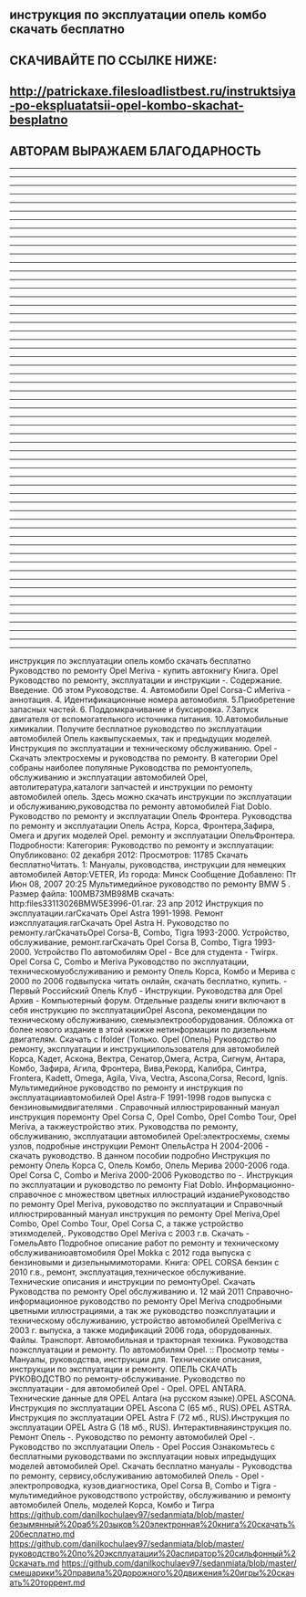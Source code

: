 инструкция по эксплуатации опель комбо скачать бесплатно
--------------------------------------------------
СКАЧИВАЙТЕ ПО ССЫЛКЕ НИЖЕ:
--------------------------------------------------
http://patrickaxe.filesloadlistbest.ru/instruktsiya-po-ekspluatatsii-opel-kombo-skachat-besplatno
--------------------------------------------------
АВТОРАМ ВЫРАЖАЕМ БЛАГОДАРНОСТЬ
--------------------------------------------------
--------------------------------------------------
--------------------------------------------------
--------------------------------------------------
--------------------------------------------------
--------------------------------------------------
--------------------------------------------------
--------------------------------------------------
--------------------------------------------------
--------------------------------------------------
--------------------------------------------------
--------------------------------------------------
--------------------------------------------------
--------------------------------------------------
--------------------------------------------------
--------------------------------------------------
--------------------------------------------------
--------------------------------------------------
--------------------------------------------------
--------------------------------------------------
--------------------------------------------------
--------------------------------------------------
--------------------------------------------------
--------------------------------------------------
--------------------------------------------------
--------------------------------------------------
--------------------------------------------------
--------------------------------------------------
--------------------------------------------------
--------------------------------------------------
--------------------------------------------------
--------------------------------------------------
--------------------------------------------------
--------------------------------------------------
--------------------------------------------------
--------------------------------------------------
--------------------------------------------------
--------------------------------------------------
--------------------------------------------------
--------------------------------------------------
--------------------------------------------------
--------------------------------------------------
--------------------------------------------------
--------------------------------------------------
--------------------------------------------------
--------------------------------------------------
--------------------------------------------------
--------------------------------------------------
--------------------------------------------------
--------------------------------------------------
--------------------------------------------------
--------------------------------------------------
--------------------------------------------------
--------------------------------------------------
--------------------------------------------------
--------------------------------------------------
--------------------------------------------------
--------------------------------------------------
инструкция по эксплуатации опель комбо скачать бесплатно Руководство по ремонту Opel Meriva - купить автокнигу Книга. Opel Руководство по ремонту, эксплуатации и инструкции -. Содержание. Введение. Об этом Руководстве. 4. Автомобили Opel Corsa-C иMeriva - аннотация. 4. Идентификационные номера автомобиля. 5.Приобретение запасных частей. 6. Поддомкрачивание и буксировка. 7.Запуск двигателя от вспомогательного источника питания. 10.Автомобильные химикалии. Получите бесплатное руководствo по эксплуатации автомобилей Опель каквыпускаемых, так и предыдущих моделей. Инструкция по эксплуатации и техническому обслуживанию. Opel - Скачать электросхемы и руководства по ремонту. В категории Opel собраны наиболее популяные Руководства по ремонтуопель, обслуживанию и эксплуатации автомобилей Opel, автолитература,каталоги запчастей и инструкции по ремонту автомобилей опель. Здесь можно скачать инструкции по эксплуатации и обслуживанию,руководства по ремонту автомобилей Fiat Doblo. Руководство по ремонту и эксплуатации Опель Фронтера. Руководства по ремонту и эксплуатации Опель Астра, Корса, Фронтера,Зафира, Омега и других моделей Opel.  ремонту и эксплуатации ОпельФронтера. Подробности: Категория: Руководство по ремонту и эксплуатации: Опубликовано: 02 декабря 2012: Просмотров: 11785  Скачать беcплатноЧитать. 1: Мануалы, руководства, инструкции для немецких автомобилей Автор:VETER, Из города: Минск Сообщение Добавлено: Пт Июн 08, 2007 20:25 Мультимедийное руководство по ремонту BMW 5 . Размер файла: 100MB73MB98MB скачать: http:files33113026BMW5E3996-01.rar. 23 апр 2012  Инструкция по эксплуатации.rarСкачать Opel Astra 1991-1998. Ремонт иэксплуатация.rarСкачать Opel Astra H. Руководство по ремонту.rarСкачатьOpel Corsa-B, Combo, Tigra 1993-2000. Устройство, обслуживание, ремонт.rarСкачать Opel Corsa B, Combo, Tigra 1993-2000. Устройство
По автомобилям Opel - Все для студента - Twirpx. Opel Corsa C, Combo и Meriva Руководство по эксплуатации, техническомуобслуживанию и ремонту Опель Корса, Комбо и Мерива с 2000 по 2006 годвыпуска читать онлайн, скачать бесплатно, купить. - Первый Российский Опель Клуб - Инструкции. Руководства для Opel Архив - Компьютерный форум. Отдельные разделы книги включают в себя инструкцию по эксплуатацииOpel Ascona, рекомендации по техническому обслуживанию, схемыэлектрооборудования. Обложка от более нового издание в этой книжке нетинформации по дизельным двигателям. Скачать с Ifolder (Только. Opel (Опель) Руководство по ремонту, эксплуатации и инструкциипользователя для автомобилей Корса, Кадет, Аскона, Вектра, Сенатор,Омега, Астра, Сигнум, Антара, Комбо, Зафира, Агила, Фронтера, Вива,Рекорд, Калибра, Синтра, Frontera, Kadett, Omega, Agila, Viva, Vectra, Ascona,Corsa, Record, Ignis. Мультимедийное руководство по ремонту и инструкция по эксплуатацииавтомобилей Opel Astra-F 1991-1998 годов выпуска с бензиновымидвигателями . Справочный иллюстрированный мануал инструкция поремонту Opel Corsa С, Opel Combo, Opel Combo Tour, Opel Meriva, а такжеустройство этих. Руководства по ремонту, обслуживанию, эксплуатации автомобилей Opel:электросхемы, схемы узлов, подробные инструкции   Ремонт ОпельАстра Н 2004-2006 - скачать руководство. В данном пособии подробно Инструкция по ремонту Опель Корса С, Опель Комбо, Опель Мерива 2000-2006 года. Opel Corsa C, Combo и Meriva 2000-2006 Руководство по  -. Инструкция по эксплуатации и руководство по ремонту Fiat Doblo. Информационно-справочное с множеством цветных иллюстраций изданиеРуководство по ремонту Opel Meriva, руководство по эксплуатации и Справочный иллюстрированный мануал инструкция по ремонту Opel Meriva,Opel Combo, Opel Combo Tour, Opel Corsa С, а также устройство этихмоделей,. Руководство Opel Meriva с 2003 г.в.  Скачать - ГомельАвто
Подробное описание работ по ремонту и техническому обслуживаниюавтомобиля Opel Mokka с 2012 года выпуска с бензиновыми и дизельнымимоторами. Книга: OPEL CORSA бензин с 2010 г.в., ремонт, эксплуатация,техническое обслуживание. Технические описания и инструкции по ремонтуOpel. Скачать Руководства по ремонту Opel обслуживанию и. 12 май 2011  Справочно-информационное руководство по ремонту Opel Meriva сподробными цветными иллюстрациями, а так же руководство поэксплуатации и техническому обслуживанию, устройство автомобилей OpelMeriva с 2003 г. выпуска, а также модификаций 2006 года, оборудованных. Файлы. Транспорт. Автомобильная и тракторная техника. Руководства поэксплуатации и ремонту. По автомобилям Opel. :: Просмотр темы - Мануалы, руководства, инструкции для. Технические описания, инструкции по эксплуатации и ремонту. ОПЕЛЬ СКАЧАТЬ РУКОВОДСТВО по ремонту-обслуживание. Руководство по эксплуатации - для автомобилей Opel - Opel. OPEL ANTARA. Технические данные для OPEL Antara (на русском языке).OPEL ASCONA. Инструкция по эксплуатации OPEL Ascona C (65 мб., RUS).OPEL ASTRA. Инструкция по эксплуатации OPEL Astra F (72 мб., RUS).Инструкция по эксплуатации OPEL Astra G (18 мб., RUS). Интерактивнаяинструкция по. Ремонт Опель -. Руководство по ремонту автомобилей Opel -. Руководствo по эксплуатации Опель - Opel Россия
Ознакомьтесь с бесплатными руководствами по эксплуатации новых ипредыдущих моделей автомобилей Opel. Скачать бесплатно мануалы - Руководства по ремонту, сервису,обслуживанию автомобилей Опель - Opel - электропроводка, кузов,диагностика,  Opel Corsa B, Combo и Tigra - мультимедийное руководствопо устройству, обслуживанию и ремонту автомобилей Опель, моделей Корса, Комбо и Тигра
https://github.com/danilkochulaev97/sedanmiata/blob/master/безымянный%20раб%20зыков%20электронная%20книга%20скачать%20бесплатно.md
https://github.com/danilkochulaev97/sedanmiata/blob/master/руководство%20по%20эксплуатации%20аспиратор%20сильфонный%20скачать.md
https://github.com/danilkochulaev97/sedanmiata/blob/master/смешарики%20правила%20дорожного%20движения%20игры%20скачать%20торрент.md
